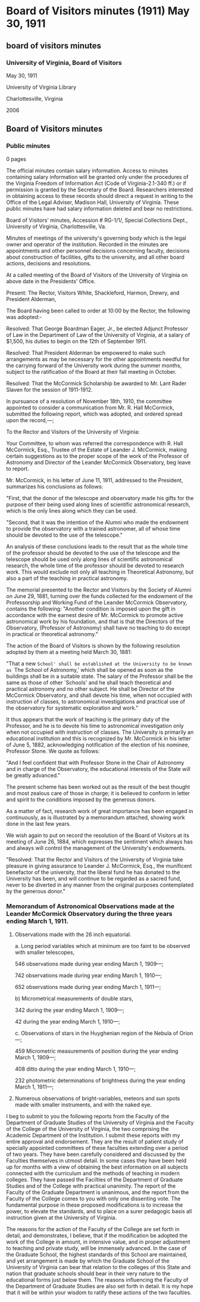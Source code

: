 <!-- llmformatted -->
# Board of Visitors minutes (1911) May 30, 1911

## board of visitors minutes

### University of Virginia, Board of Visitors

May 30, 1911

University of Virginia Library

Charlottesville, Virginia

2006

## Board of Visitors minutes

### Public minutes

0 pages

The official minutes contain salary information. Access to minutes containing salary information will be granted only under the procedures of the Virginia Freedom of Information Act (Code of Virginia-2.1-340 ff.) or if permission is granted by the Secretary of the Board. Researchers interested in obtaining access to these records should direct a request in writing to the Office of the Legal Adviser, Madison Hall, University of Virginia. These public minutes have had salary information deleted and bear no restrictions.

Board of Visitors' minutes, Accession # RG-1/1/, Special Collections Dept., University of Virginia, Charlottesville, Va.

Minutes of meetings of the university's governing body which is the legal owner and operator of the institution. Recorded in the minutes are appointments and other personnel decisions concerning faculty, decisions about construction of facilities, gifts to the university, and all other board actions, decisions and resolutions.

At a called meeting of the Board of Visitors of the University of Virginia on above date in the Presidents' Office.

Present: The Rector, Visitors White, Shackleford, Harmon, Drewry, and President Alderman,

The Board having been called to order at 10:00 by the Rector, the following was adopted:-

Resolved: That George Boardman Eager, Jr., be elected Adjunct Professor of Law in the Department of Law of the University of Virginia, at a salary of $1,500, his duties to begin on the 12th of September 1911.

Resolved: That President Alderman be empowered to make such arrangements as may be necessary for the other appointments needful for the carrying forward of the University work during the summer months, subject to the ratification of the Board at their fall meeting in October.

Resolved: That the McCormick Scholarship be awarded to Mr. Lant Rader Slaven for the session of 1911-1912.

In pursuance of a resolution of November 18th, 1910, the committee appointed to consider a communication from Mr. R. Hall McCormick, submitted the following report, which was adopted, and ordered spread upon the record,—;

To the Rector and Visitors of the University of Virginia:

Your Committee, to whom was referred the correspondence with R. Hall McCormick, Esq., Trustee of the Estate of Leander J. McCormick, making certain suggestions as to the proper scope of the work of the Professor of Astronomy and Director of the Leander McCormick Observatory, beg leave to report.

Mr. McCormick, in his letter of June 11, 1911, addressed to the President, summarizes his conclusions as follows:

"First, that the donor of the telescope and observatory made his gifts for the purpose of their being used along lines of scientific astronomical research, which is the only lines along which they can be used.

"Second, that it was the intention of the Alumni who made the endowment to provide the observatory with a trained astronomer, all of whose time should be devoted to the use of the telescope."

An analysis of these conclusions leads to the result that as the whole time of the professor should be devoted to the use of the telescope and the telescope should be used only along lines of scientific astronomical research, the whole time of the professor should be devoted to research work. This would exclude not only all teaching in Theoretical Astronomy, but also a part of the teaching in practical astronomy.

The memorial presented to the Rector and Visitors by the Society of Alumni on June 29, 1881, turning over the funds collected for the endowment of the Professorship and Working Fund of the Leander McCormick Observatory, contains the following: "Another condition is imposed upon the gift in accordance with the earnest desire of Mr. McCormick to promote active astronomical work by his foundation, and that is that the Directors of the Observatory, (Professor of Astronomy) shall have no teaching to do except in practical or theoretical astronomy."

The action of the Board of Visitors is shown by the following resolution adopted by them at a meeting held March 30, 1881:

"That a new `School' shall be established at the University to be known as `The School of Astronomy,' which shall be opened as soon as the buildings shall be in a suitable state. The salary of the Professor shall be the same as those of other \`Schools' and he shall teach theoretical and practical astronomy and no other subject. He shall be Director of the McCormick Observatory, and shall devote his time, when not occupied with instruction of classes, to astronomical investigations and practical use of the observatory for systematic exploration and work."

It thus appears that the work of teaching is the primary duty of the Professor, and he is to devote his time to astronomical investigation only when not occupied with instruction of classes. The University is primarily an educational institution and this is recognized by Mr. McCormick in his letter of June 5, 1882, acknowledging notification of the election of his nominee, Professor Stone. We quote as follows:

"And I feel confident that with Professor Stone in the Chair of Astronomy and in charge of the Observatory, the educational interests of the State will be greatly advanced."

The present scheme has been worked out as the result of the best thought and most zealous care of those in charge; it is believed to conform in letter and spirit to the conditions imposed by the generous donors.

As a matter of fact, research work of great importance has been engaged in continuously, as is illustrated by a memorandum attached, showing work done in the last few years.

We wish again to put on record the resolution of the Board of Visitors at its meeting of June 26, 1884, which expresses the sentiment which always has and always will control the management of the University's endowments.

"Resolved: That the Rector and Visitors of the University of Virginia take pleasure in giving assurance to Leander J. McCormick, Esq., the munificent benefactor of the university, that the liberal fund he has donated to the University has been, and will continue to be regarded as a sacred fund, never to be diverted in any manner from the original purposes contemplated by the generous donor."

### Memorandum of Astronomical Observations made at the Leander McCormick Observatory during the three years ending March 1, 1911.

1. Observations made with the 26 inch equatorial.

   a. Long period variables which at minimum are too faint to be observed with smaller telescopes,

   546 observations made during year ending March 1, 1909—;

   742 observations made during year ending March 1, 1910—;

   652 observations made during year ending March 1, 1911—;

   b) Micrometrical measurements of double stars,

   342 during the year ending March 1, 1909—;

   42 during the year ending March 1, 1910—;

   c. Observations of stars in the Huyghenian region of the Nebula of Orion—;

   459 Micrometric measurements of position during the year ending March 1, 1909—;

   408 ditto during the year ending March 1, 1910—;

   232 photometric determinations of brightness during the year ending March 1, 1911—;

2. Numerous observations of bright-variables, meteors and sun spots made with smaller instruments, and with the naked eye.

I beg to submit to you the following reports from the Faculty of the Department of Graduate Studies of the University of Virginia and the Faculty of the College of the University of Virginia, the two comprising the Academic Department of the Institution. I submit these reports with my entire approval and endorsement. They are the result of patient study of specially appointed committees of these faculties extending over a period of two years. They have been carefully considered and discussed by the Faculties themselves in utmost detail. In some cases they have been held up for months with a view of obtaining the best information on all subjects connected with the curriculum and the methods of teaching in modern colleges. They have passed the Facilties of the Department of Graduate Studies and of the College with practical unanimity. The report of the Faculty of the Graduate Department is unanimous, and the report from the Faculty of the College comes to you with only one dissenting vote. The fundamental purpose in these proposed modifications is to increase the power, to elevate the standards, and to place on a surer pedagogic basis all instruction given at the University of Virginia.

The reasons for the action of the Faculty of the College are set forth in detail, and demonstrates, I believe, that if the modification be adopted the work of the College in amount, in intensive value, and in proper adjustment to teaching and private study, will be immensely advanced. In the case of the Graduate School, the highest standards of this School are maintained, and yet arrangement is made by which the Graduate School of the University of Virginia can bear that relation to the colleges of this State and nation that graduate schools should bear in their very nature to the educational forms just below them. The reasons influencing the Faculty of the Department of Graduate Studies are also set forth in detail. It is my hope that it will be within your wisdom to ratify these actions of the two faculties.
